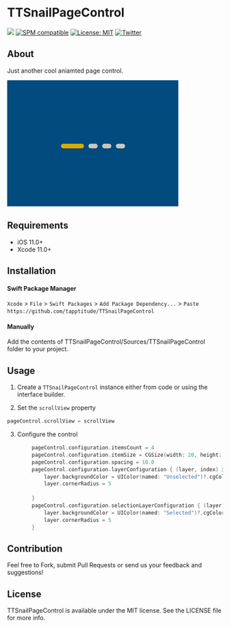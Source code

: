 # TTSnailPageControl

![](https://img.shields.io/badge/Swift-5.0-green.svg?style=flat)
[![SPM compatible](https://img.shields.io/badge/SPM-compatible-4BC51D.svg?style=flat)](https://swift.org/package-manager/)
[![License: MIT](http://img.shields.io/badge/license-MIT-lightgrey.svg?style=flat)](https://github.com/s4cha/Stevia/blob/master/LICENSE)
[![Twitter](https://img.shields.io/badge/Twitter-@Tapptitude-blue.svg?style=flat)](http://twitter.com/Tapptitude)

## About

Just another cool aniamted page control.

![](Resources/demo.gif)

## Requirements

- iOS 11.0+
- Xcode 11.0+

## Installation

#### Swift Package Manager

`Xcode` > `File` > `Swift Packages` > `Add Package Dependency...` > `Paste` `https://github.com/tapptitude/TTSnailPageControl`

#### Manually

Add the contents of TTSnailPageControl/Sources/TTSnailPageControl folder to your project.

## Usage

1. Create a `TTSnailPageControl` instance either from code or using the interface builder. 

2. Set the `scrollView` property

```swift
pageControl.scrollView = scrollView
```

3. Configure the control

```swift
        pageControl.configuration.itemsCount = 4
        pageControl.configuration.itemSize = CGSize(width: 20, height: 10)
        pageControl.configuration.spacing = 10.0
        pageControl.configuration.layerConfiguration { (layer, index) in
            layer.backgroundColor = UIColor(named: "Unselected")?.cgColor
            layer.cornerRadius = 5
            
        }
        pageControl.configuration.selectionLayerConfiguration { (layer) in
            layer.backgroundColor = UIColor(named: "Selected")?.cgColor
            layer.cornerRadius = 5
        }
```
## Contribution

Feel free to Fork, submit Pull Requests or send us your feedback and suggestions!


## License

TTSnailPageControl is available under the MIT license. See the LICENSE file for more info.
